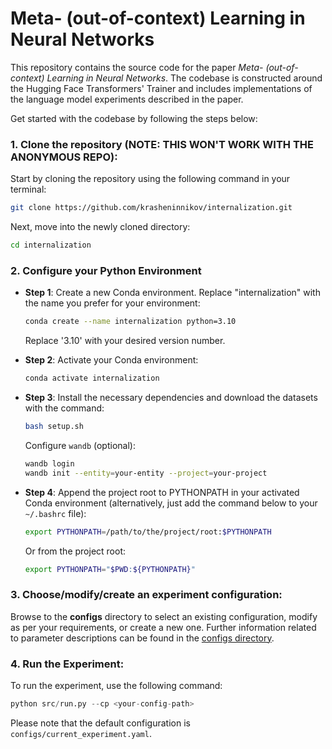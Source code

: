 # Meta- (out-of-context) Learning in Neural Networks

This repository contains the source code for the paper *Meta- (out-of-context) Learning in Neural Networks*. The codebase is constructed around the Hugging Face Transformers' Trainer and includes implementations of the language model experiments described in the paper.

<!-- ## Quickstart  -->

Get started with the codebase by following the steps below:


### 1. Clone the repository (NOTE: THIS WON'T WORK WITH THE ANONYMOUS REPO):

Start by cloning the repository using the following command in your terminal:
```bash
git clone https://github.com/krasheninnikov/internalization.git
```
Next, move into the newly cloned directory:
```bash
cd internalization
```


### 2. Configure your Python Environment
- **Step 1**: Create a new Conda environment. Replace "internalization" with the name you prefer for your environment:
  
   ```bash
   conda create --name internalization python=3.10
   ``` 
   Replace '3.10' with your desired version number.
  
- **Step 2**: Activate your Conda environment:
  
   ```bash
   conda activate internalization
   ```

- **Step 3**: Install the necessary dependencies and download the datasets with the command:

   ```bash
   bash setup.sh
   ```

   Configure `wandb` (optional):
   ```bash
   wandb login
   wandb init --entity=your-entity --project=your-project
   ```
  
- **Step 4**: Append the project root to PYTHONPATH in your activated Conda environment (alternatively, just add the command below to your `~/.bashrc` file):
  
   ```bash
   export PYTHONPATH=/path/to/the/project/root:$PYTHONPATH
   ```
   
   Or from the project root:

   ```bash
   export PYTHONPATH="$PWD:${PYTHONPATH}"
   ```

### 3. Choose/modify/create an experiment configuration:

Browse to the **configs** directory to select an existing configuration, modify as per your requirements, or create a new one. Further information related to parameter descriptions can be found in the [configs directory](./configs).

### 4. Run the Experiment:

To run the experiment, use the following command: 

```python
python src/run.py --cp <your-config-path>
```
Please note that the default configuration is `configs/current_experiment.yaml`.